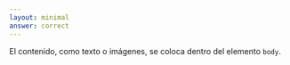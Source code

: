 ```yaml
---
layout: minimal
answer: correct 
---
```


<!-- Content, such as text or images, is placed within the `body` element. -->
El contenido, como texto o imágenes, se coloca dentro del elemento `body`.